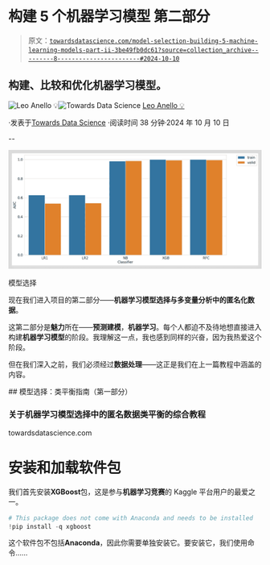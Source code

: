 # 构建 5 个机器学习模型 第二部分

> 原文：[`towardsdatascience.com/model-selection-building-5-machine-learning-models-part-ii-3be49fb0dc61?source=collection_archive---------8-----------------------#2024-10-10`](https://towardsdatascience.com/model-selection-building-5-machine-learning-models-part-ii-3be49fb0dc61?source=collection_archive---------8-----------------------#2024-10-10)

## 构建、比较和优化机器学习模型。

[](https://medium.com/@panData?source=post_page---byline--3be49fb0dc61--------------------------------)![Leo Anello 💡](https://medium.com/@panData?source=post_page---byline--3be49fb0dc61--------------------------------)[](https://towardsdatascience.com/?source=post_page---byline--3be49fb0dc61--------------------------------)![Towards Data Science](https://towardsdatascience.com/?source=post_page---byline--3be49fb0dc61--------------------------------) [Leo Anello 💡](https://medium.com/@panData?source=post_page---byline--3be49fb0dc61--------------------------------)

·发表于[Towards Data Science](https://towardsdatascience.com/?source=post_page---byline--3be49fb0dc61--------------------------------) ·阅读时间 38 分钟·2024 年 10 月 10 日

--

![](img/cf992d4cb8a02e80ad932bb52723714b.png)

模型选择

现在我们进入项目的第二部分——**机器学习模型选择与多变量分析中的匿名化数据**。

这第二部分是**魅力**所在——**预测建模**，**机器学习**。每个人都迫不及待地想直接进入构建**机器学习模型**的阶段。我理解这一点，我也感到同样的兴奋，因为我热爱这个阶段。

但在我们深入之前，我们必须经过**数据处理**——这正是我们在上一篇教程中涵盖的内容。

[](/model-selection-a-guide-to-class-balancing-part-i-14b17003186f?source=post_page-----3be49fb0dc61--------------------------------) ## 模型选择：类平衡指南（第一部分）

### 关于机器学习模型选择中的匿名数据类平衡的综合教程

towardsdatascience.com

# 安装和加载软件包

我们首先安装**XGBoost**包，这是参与**机器学习竞赛**的 Kaggle 平台用户的最爱之一。

```py
# This package does not come with Anaconda and needs to be installed
!pip install -q xgboost
```

这个软件包不包括**Anaconda**，因此你需要单独安装它。要安装它，我们使用命令……
